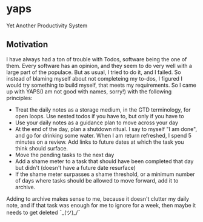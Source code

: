 # yaps
Yet Another Productivity System

## Motivation
I have always had a ton of trouble with Todos, software being the one of them. Every software has an opinion, and they seem to do very well with a large part of the populace. But as usual, I tried to do it, and I failed. So instead of blaming myself about not completeing my to-dos, I figured I would try something to build myself, that meets my requirements. So I came up with YAPS(I am not good with names, sorry!) with the following principles:
- Treat the daily notes as a storage medium, in the GTD terminology, for open loops. Use nested todos if you have to, but only if you have to
- Use your daily notes as a guidance plan to move across your day
- At the end of the day, plan a shutdown ritual. I say to myself "I am done", and go for drinking some water. When I am return refreshed, I spend 5 minutes on a review. Add links to future dates at which the task you think should surface.
- Move the pending tasks to the next day
- Add a shame meter to a task that should have been completed that day but didn't (doesn't have a future date resurface) 
- If the shame meter surpasses a shame threshold, or a minimum number of days where tasks should be allowed to move forward, add it to archive.

Adding to archive makes sense to me, because it doesn't clutter my daily note, and if that task was enough for me to ignore for a week, then maybe it needs to get deleted ¯\_(ツ)_/¯

